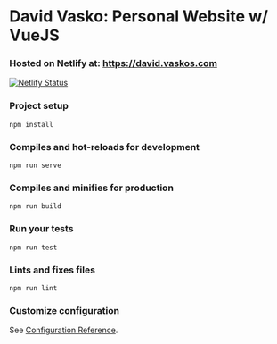 # David Vasko: Personal Website w/ VueJS

### Hosted on Netlify at: https://david.vaskos.com

[![Netlify Status](https://api.netlify.com/api/v1/badges/3371fca4-2d3a-4e52-b950-3c65e675386d/deploy-status)](https://app.netlify.com/sites/vasko6d/deploys)

### Project setup

```
npm install
```

### Compiles and hot-reloads for development

```
npm run serve
```

### Compiles and minifies for production

```
npm run build
```

### Run your tests

```
npm run test
```

### Lints and fixes files

```
npm run lint
```

### Customize configuration

See [Configuration Reference](https://cli.vuejs.org/config/).
